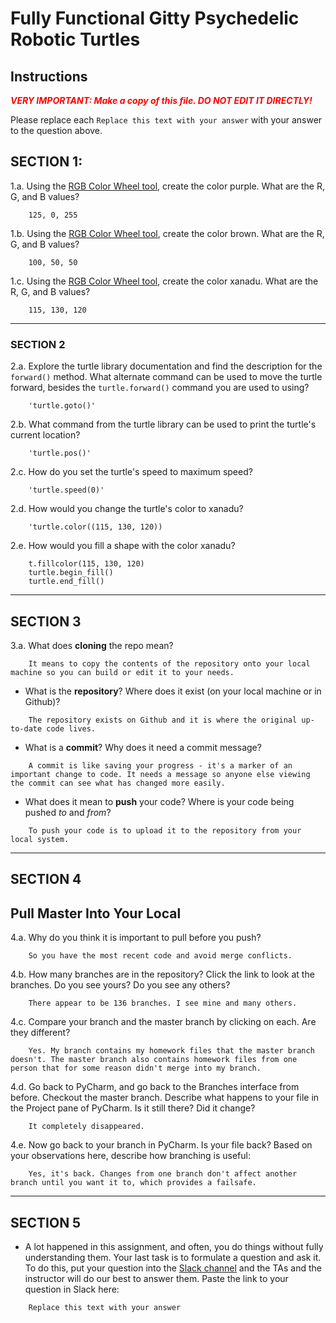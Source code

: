 # Fully Functional Gitty Psychedelic Robotic Turtles

## Instructions

**_<span style="color:red">
    VERY IMPORTANT: Make a copy of this file. DO NOT EDIT IT DIRECTLY!
</span>_**

Please replace each `Replace this text with your answer` 
with your answer to the question above.

## SECTION 1: 

1.a. Using the [RGB Color Wheel tool](https://colorspire.com/rgb-color-wheel/), create the color purple. 
     What are the R, G, and B values?

```
    125, 0, 255
```

1.b. Using the [RGB Color Wheel tool](https://colorspire.com/rgb-color-wheel/), create the color brown. 
     What are the R, G, and B values? 

```
    100, 50, 50
```

1.c. Using the [RGB Color Wheel tool](https://colorspire.com/rgb-color-wheel/), create the color xanadu. 
     What are the R, G, and B values?

```
    115, 130, 120
```

---

### SECTION 2

2.a. Explore the turtle library documentation and find the description for the 
     `forward()` method. What alternate command can be used to move the turtle forward, 
     besides the `turtle.forward()` command you are used to using?

```
    'turtle.goto()'
```

2.b. What command from the turtle library can be used to print the turtle's current 
   location?
   
```
    'turtle.pos()'
```

2.c. How do you set the turtle's speed to maximum speed?
   
```
    'turtle.speed(0)'
```

2.d. How would you change the turtle's color to xanadu? 

```
    'turtle.color((115, 130, 120))
```

2.e. How would you fill a shape with the color xanadu?

```
    t.fillcolor(115, 130, 120)
    turtle.begin_fill()
    turtle.end_fill()
```

---

## SECTION 3

3.a. What does **cloning** the repo mean?

```
    It means to copy the contents of the repository onto your local machine so you can build or edit it to your needs.
```


- What is the **repository**? Where does it exist (on your local machine or in Github)?

```
    The repository exists on Github and it is where the original up-to-date code lives.
```


- What is a **commit**? Why does it need a commit message?

```
    A commit is like saving your progress - it's a marker of an important change to code. It needs a message so anyone else viewing the commit can see what has changed more easily.
```


- What does it mean to **push** your code? Where is your code being pushed _to_ and _from_?

```
    To push your code is to upload it to the repository from your local system.
```

---

## SECTION 4

## Pull Master Into Your Local

4.a. Why do you think it is important to pull before you push?

```
    So you have the most recent code and avoid merge conflicts.
```

4.b. How many branches are in the repository?
     Click the link to look at the branches. Do you see yours? Do you see any others? 

```
    There appear to be 136 branches. I see mine and many others.
```


4.c. Compare your branch and the master branch by clicking on each. Are they different?

```
    Yes. My branch contains my homework files that the master branch doesn't. The master branch also contains homework files from one person that for some reason didn't merge into my branch.
```


4.d. Go back to PyCharm, and go back to the Branches interface from before. Checkout the 
     master branch.
     Describe what happens to your file in the Project pane of PyCharm. Is it still 
     there? Did it change?

```
    It completely disappeared.
```


4.e. Now go back to your branch in PyCharm. Is your file back? Based on your observations
     here, describe how branching is useful:

```
    Yes, it's back. Changes from one branch don't affect another branch until you want it to, which provides a failsafe.
```

---

## SECTION 5
- A lot happened in this assignment, and often, you do things without fully 
  understanding them. Your last task is to formulate a question and ask it. 
  To do this, put your question into the [Slack channel](https://bereacs.slack.com/archives/C3QACGH8R) and the TAs and the instructor 
  will do our best to answer them. Paste the link to your question in Slack here:

```
    Replace this text with your answer
```



